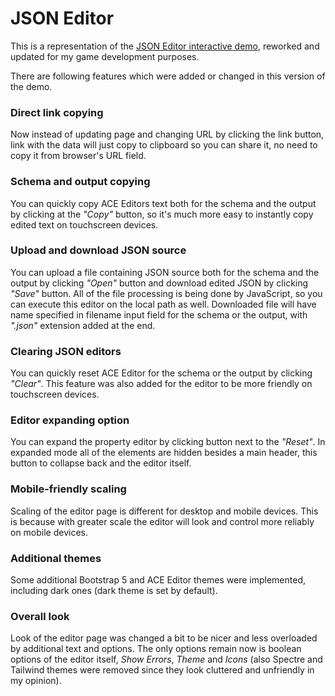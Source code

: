 # JSON Editor
This is a representation of the [JSON Editor interactive demo](https://json-editor.github.io/json-editor), reworked and updated for my game development purposes.

There are following features which were added or changed in this version of the demo.

### Direct link copying
Now instead of updating page and changing URL by clicking the link button, link with the data will just copy to clipboard so you can share it, no need to copy it from browser's URL field.

### Schema and output copying
You can quickly copy ACE Editors text both for the schema and the output by clicking at the *"Copy"* button, so it's much more easy to instantly copy edited text on touchscreen devices.

### Upload and download JSON source
You can upload a file containing JSON source both for the schema and the output by clicking *"Open"* button and download edited JSON by clicking *"Save"* button. All of the file processing is being done by JavaScript, so you can execute this editor on the local path as well. Downloaded file will have name specified in filename input field for the schema or the output, with *".json"* extension added at the end.

### Clearing JSON editors
You can quickly reset ACE Editor for the schema or the output by clicking *"Clear"*. This feature was also added for the editor to be more friendly on touchscreen devices.

### Editor expanding option
You can expand the property editor by clicking button next to the *"Reset"*. In expanded mode all of the elements are hidden besides a main header, this button to collapse back and the editor itself.

### Mobile-friendly scaling
Scaling of the editor page is different for desktop and mobile devices. This is because with greater scale the editor will look and control more reliably on mobile devices.

### Additional themes
Some additional Bootstrap 5 and ACE Editor themes were implemented, including dark ones (dark theme is set by default).

### Overall look
Look of the editor page was changed a bit to be nicer and less overloaded by additional text and options. The only options remain now is boolean options of the editor itself, *Show Errors*, *Theme* and *Icons* (also Spectre and Tailwind themes were removed since they look cluttered and unfriendly in my opinion).